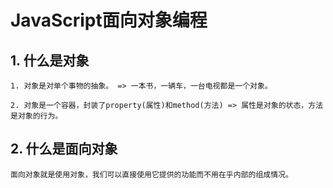 # JavaScript面向对象编程

## 1. 什么是对象

```text
1. 对象是对单个事物的抽象。 => 一本书，一辆车，一台电视都是一个对象。

2. 对象是一个容器，封装了property(属性)和method(方法) => 属性是对象的状态，方法是对象的行为。
```

## 2. 什么是面向对象

```text
面向对象就是使用对象，我们可以直接使用它提供的功能而不用在乎内部的组成情况。
```
